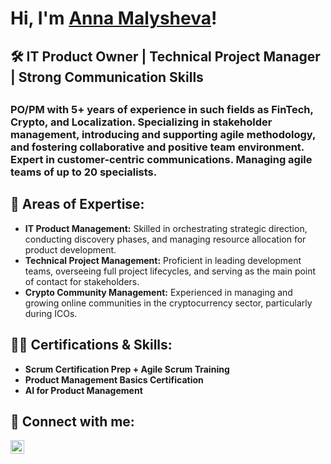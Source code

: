 <h1>Hi, I'm <a href="https://www.linkedin.com/in/anna-malysheva-profile/">Anna Malysheva</a>! </h1>

<h2>🛠️ IT Product Owner | Technical Project Manager | Strong Communication Skills<h2>

<h3>PO/PM with 5+ years of experience in such fields as FinTech, Crypto, and Localization. Specializing in stakeholder management, introducing and supporting agile methodology, and fostering collaborative and positive team environment. Expert in customer-centric communications. Managing agile teams of up to 20 specialists.<h3>


<h2>🚀 Areas of Expertise:</h2>
    <ul>
        <li>
            <strong>IT Product Management:</strong>
            Skilled in orchestrating strategic direction, conducting discovery phases, and managing resource allocation for product development.
        </li>
        <li>
            <strong>Technical Project Management:</strong>
            Proficient in leading development teams, overseeing full project lifecycles, and serving as the main point of contact for stakeholders.
        </li>
        <li>
            <strong>Crypto Community Management:</strong>
            Experienced in managing and growing online communities in the cryptocurrency sector, particularly during ICOs.
        </li>
    </ul>



<h2>🧑‍🏫 Certifications & Skills:</h2>

- **Scrum Certification Prep + Agile Scrum Training**
- **Product Management Basics Certification**
- **AI for Product Management**



<h2>🤝 Connect with me:</h2>

[<img align="left" alt="Anna Malysheva | LinkedIn" width="22px" src="https://cdn.jsdelivr.net/npm/simple-icons@v3/icons/linkedin.svg" />][linkedin]

[linkedin]: https://www.linkedin.com/in/anna-malysheva-profile/

<!--
